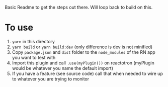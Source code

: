 Basic Readme to get the steps out there. Will loop back to build on this.

# To use

1. `yarn` in this directory
2. `yarn build` or `yarn build:dev` (only difference is dev is not minified)
3. Copy `package.json` and `dist` folder to the `node_modules` of the RN app you want to test with
4. Import this plugin and call `.use(myPlugin())` on reactotron (myPlugin would be whatever you name the default import)
5. If you have a feature (see source code) call that when needed to wire up to whatever you are trying to monitor
